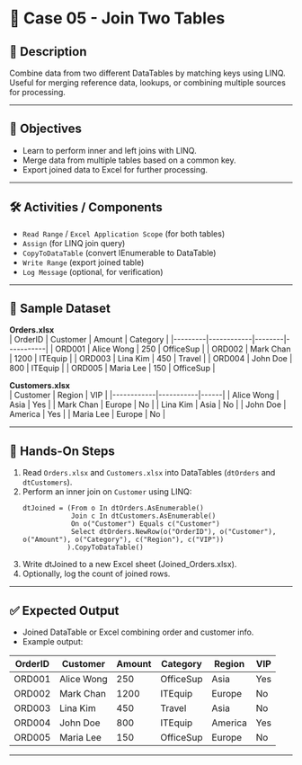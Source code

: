 # 📂 Case 05 - Join Two Tables

## 📄 Description
Combine data from two different DataTables by matching keys using LINQ.  
Useful for merging reference data, lookups, or combining multiple sources for processing.

---

## 🎯 Objectives
- Learn to perform inner and left joins with LINQ.  
- Merge data from multiple tables based on a common key.  
- Export joined data to Excel for further processing.

---

## 🛠️ Activities / Components
- `Read Range` / `Excel Application Scope` (for both tables)  
- `Assign` (for LINQ join query)  
- `CopyToDataTable` (convert IEnumerable to DataTable)  
- `Write Range` (export joined table)  
- `Log Message` (optional, for verification)

---

## 📂 Sample Dataset
**Orders.xlsx**  
| OrderID | Customer   | Amount | Category  |
|---------|------------|--------|-----------|
| ORD001  | Alice Wong | 250    | OfficeSup |
| ORD002  | Mark Chan  | 1200   | ITEquip   |
| ORD003  | Lina Kim   | 450    | Travel    |
| ORD004  | John Doe   | 800    | ITEquip   |
| ORD005  | Maria Lee  | 150    | OfficeSup |

**Customers.xlsx**  
| Customer   | Region    | VIP  |
|------------|-----------|------|
| Alice Wong | Asia      | Yes  |
| Mark Chan  | Europe    | No   |
| Lina Kim   | Asia      | No   |
| John Doe   | America   | Yes  |
| Maria Lee  | Europe    | No   |

---

## 🚀 Hands-On Steps
1. Read `Orders.xlsx` and `Customers.xlsx` into DataTables (`dtOrders` and `dtCustomers`).  
2. Perform an inner join on `Customer` using LINQ:  
   ```vbnet
   dtJoined = (From o In dtOrders.AsEnumerable()
               Join c In dtCustomers.AsEnumerable()
               On o("Customer") Equals c("Customer")
               Select dtOrders.NewRow(o("OrderID"), o("Customer"), o("Amount"), o("Category"), c("Region"), c("VIP"))
              ).CopyToDataTable()
   ```
3. Write dtJoined to a new Excel sheet (Joined_Orders.xlsx).
4. Optionally, log the count of joined rows.

---

## ✅ Expected Output
- Joined DataTable or Excel combining order and customer info.
- Example output:

| OrderID | Customer   | Amount | Category  | Region  | VIP |
| ------- | ---------- | ------ | --------- | ------- | --- |
| ORD001  | Alice Wong | 250    | OfficeSup | Asia    | Yes |
| ORD002  | Mark Chan  | 1200   | ITEquip   | Europe  | No  |
| ORD003  | Lina Kim   | 450    | Travel    | Asia    | No  |
| ORD004  | John Doe   | 800    | ITEquip   | America | Yes |
| ORD005  | Maria Lee  | 150    | OfficeSup | Europe  | No  |

---
